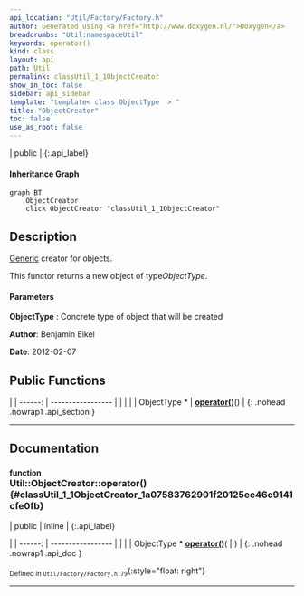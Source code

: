```yaml
---
api_location: "Util/Factory/Factory.h"
author: Generated using <a href="http://www.doxygen.nl/">Doxygen</a>
breadcrumbs: "Util:namespaceUtil"
keywords: operator()
kind: class
layout: api
path: Util
permalink: classUtil_1_1ObjectCreator
show_in_toc: false
sidebar: api_sidebar
template: "template< class ObjectType  > "
title: "ObjectCreator"
toc: false
use_as_root: false
---
```


| public |
{:.api_label}

#### Inheritance Graph

```mermaid
graph BT
	ObjectCreator
	click ObjectCreator "classUtil_1_1ObjectCreator"
```

## Description

[Generic](classUtil_1_1Generic) creator for objects.

This functor returns a new object of type*ObjectType*.


#### Parameters
**ObjectType**
:  Concrete type of object that will be created





**Author**: Benjamin Eikel



**Date**: 2012-02-07





## Public Functions

|
| ------: | ----------------- |
|  | |
| ObjectType * | **[operator()](#classUtil_1_1ObjectCreator_1a07583762901f20125ee46c9141cfe0fb)**() |
{: .nohead .nowrap1 .api_section }


-------------------------------------------------------------------

## Documentation

### <small>function</small><br/> Util::ObjectCreator::operator() {#classUtil_1_1ObjectCreator_1a07583762901f20125ee46c9141cfe0fb}

| public | inline |
{:.api_label}

|
| ------: | ----------------- |
|  |
| ObjectType * **[operator()](#classUtil_1_1ObjectCreator_1a07583762901f20125ee46c9141cfe0fb)**( |  ) |
{: .nohead .nowrap1 .api_doc }





<sub>Defined in `Util/Factory/Factory.h:79`</sub>{:style="float: right"}

-------------------------------------------------------------------


